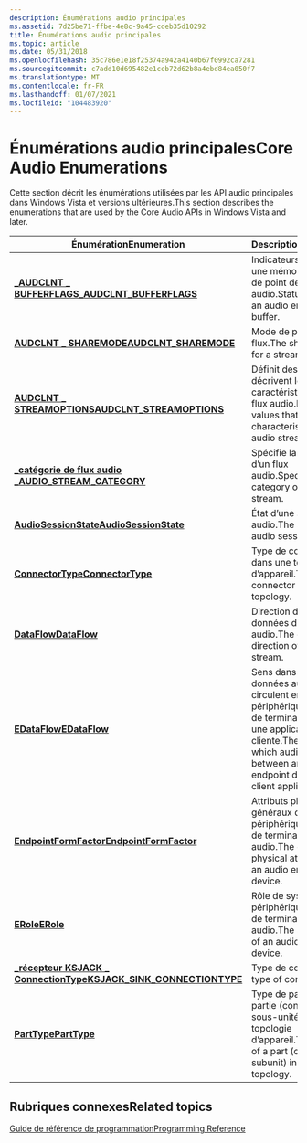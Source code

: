 ```yaml
---
description: Énumérations audio principales
ms.assetid: 7d25be71-ffbe-4e8c-9a45-cdeb35d10292
title: Énumérations audio principales
ms.topic: article
ms.date: 05/31/2018
ms.openlocfilehash: 35c786e1e18f25374a942a4140b67f0992ca7281
ms.sourcegitcommit: c7add10d695482e1ceb72d62b8a4ebd84ea050f7
ms.translationtype: MT
ms.contentlocale: fr-FR
ms.lasthandoff: 01/07/2021
ms.locfileid: "104483920"
---
```

# <a name="core-audio-enumerations"></a><span data-ttu-id="8acbf-103">Énumérations audio principales</span><span class="sxs-lookup"><span data-stu-id="8acbf-103">Core Audio Enumerations</span></span>

<span data-ttu-id="8acbf-104">Cette section décrit les énumérations utilisées par les API audio principales dans Windows Vista et versions ultérieures.</span><span class="sxs-lookup"><span data-stu-id="8acbf-104">This section describes the enumerations that are used by the Core Audio APIs in Windows Vista and later.</span></span>



| <span data-ttu-id="8acbf-105">Énumération</span><span class="sxs-lookup"><span data-stu-id="8acbf-105">Enumeration</span></span>                                                                   | <span data-ttu-id="8acbf-106">Description</span><span class="sxs-lookup"><span data-stu-id="8acbf-106">Description</span></span>                                                                                        |
|-------------------------------------------------------------------------------|----------------------------------------------------------------------------------------------------|
| [<span data-ttu-id="8acbf-107">**\_AUDCLNT \_ BUFFERFLAGS**</span><span class="sxs-lookup"><span data-stu-id="8acbf-107">**\_AUDCLNT\_BUFFERFLAGS**</span></span>](/windows/win32/api/audioclient/ne-audioclient-_audclnt_bufferflags)                        | <span data-ttu-id="8acbf-108">Indicateurs d’État pour une mémoire tampon de point de terminaison audio.</span><span class="sxs-lookup"><span data-stu-id="8acbf-108">Status flags for an audio endpoint buffer.</span></span>                                                         |
| [<span data-ttu-id="8acbf-109">**AUDCLNT \_ SHAREMODE**</span><span class="sxs-lookup"><span data-stu-id="8acbf-109">**AUDCLNT\_SHAREMODE**</span></span>](/windows/desktop/api/Audiosessiontypes/ne-audiosessiontypes-audclnt_sharemode)                               | <span data-ttu-id="8acbf-110">Mode de partage d’un flux.</span><span class="sxs-lookup"><span data-stu-id="8acbf-110">The sharing mode for a stream.</span></span>                                                                     |
| [<span data-ttu-id="8acbf-111">**AUDCLNT \_ STREAMOPTIONS**</span><span class="sxs-lookup"><span data-stu-id="8acbf-111">**AUDCLNT\_STREAMOPTIONS**</span></span>](/windows/desktop/api/audioclient/ne-audioclient-audclnt_streamoptions)                       | <span data-ttu-id="8acbf-112">Définit des valeurs qui décrivent les caractéristiques d’un flux audio.</span><span class="sxs-lookup"><span data-stu-id="8acbf-112">Defines values that describe the characteristics of an audio stream.</span></span>                               |
| [<span data-ttu-id="8acbf-113">**\_catégorie de flux audio \_**</span><span class="sxs-lookup"><span data-stu-id="8acbf-113">**AUDIO\_STREAM\_CATEGORY**</span></span>](/windows/desktop/api/audiosessiontypes/ne-audiosessiontypes-audio_stream_category)                      | <span data-ttu-id="8acbf-114">Spécifie la catégorie d’un flux audio.</span><span class="sxs-lookup"><span data-stu-id="8acbf-114">Specifies the category of an audio stream.</span></span>                                                         |
| [<span data-ttu-id="8acbf-115">**AudioSessionState**</span><span class="sxs-lookup"><span data-stu-id="8acbf-115">**AudioSessionState**</span></span>](/windows/desktop/api/Audiosessiontypes/ne-audiosessiontypes-audiosessionstate)                                | <span data-ttu-id="8acbf-116">État d’une session audio.</span><span class="sxs-lookup"><span data-stu-id="8acbf-116">The state of an audio session.</span></span>                                                                     |
| [<span data-ttu-id="8acbf-117">**ConnectorType**</span><span class="sxs-lookup"><span data-stu-id="8acbf-117">**ConnectorType**</span></span>](/windows/win32/api/devicetopology/ne-devicetopology-connectortype)                                        | <span data-ttu-id="8acbf-118">Type de connecteur dans une topologie d’appareil.</span><span class="sxs-lookup"><span data-stu-id="8acbf-118">The type of connector in a device topology.</span></span>                                                        |
| [<span data-ttu-id="8acbf-119">**DataFlow**</span><span class="sxs-lookup"><span data-stu-id="8acbf-119">**DataFlow**</span></span>](/windows/win32/api/devicetopology/ne-devicetopology-dataflow)                                                  | <span data-ttu-id="8acbf-120">Direction du flux de données d’un flux audio.</span><span class="sxs-lookup"><span data-stu-id="8acbf-120">The data-flow direction of an audio stream.</span></span>                                                        |
| [<span data-ttu-id="8acbf-121">**EDataFlow**</span><span class="sxs-lookup"><span data-stu-id="8acbf-121">**EDataFlow**</span></span>](/windows/win32/api/mmdeviceapi/ne-mmdeviceapi-edataflow)                                                | <span data-ttu-id="8acbf-122">Sens dans lequel les données audio circulent entre un périphérique de point de terminaison audio et une application cliente.</span><span class="sxs-lookup"><span data-stu-id="8acbf-122">The direction in which audio data flows between an audio endpoint device and a client application.</span></span> |
| [<span data-ttu-id="8acbf-123">**EndpointFormFactor**</span><span class="sxs-lookup"><span data-stu-id="8acbf-123">**EndpointFormFactor**</span></span>](/windows/win32/api/mmdeviceapi/ne-mmdeviceapi-endpointformfactor)                              | <span data-ttu-id="8acbf-124">Attributs physiques généraux d’un périphérique de point de terminaison audio.</span><span class="sxs-lookup"><span data-stu-id="8acbf-124">The general physical attributes of an audio endpoint device.</span></span>                                       |
| [<span data-ttu-id="8acbf-125">**ERole**</span><span class="sxs-lookup"><span data-stu-id="8acbf-125">**ERole**</span></span>](/windows/win32/api/mmdeviceapi/ne-mmdeviceapi-erole)                                                        | <span data-ttu-id="8acbf-126">Rôle de système d’un périphérique de point de terminaison audio.</span><span class="sxs-lookup"><span data-stu-id="8acbf-126">The system role of an audio endpoint device.</span></span>                                                       |
| [<span data-ttu-id="8acbf-127">**\_récepteur KSJACK \_ ConnectionType**</span><span class="sxs-lookup"><span data-stu-id="8acbf-127">**KSJACK\_SINK\_CONNECTIONTYPE**</span></span>](/windows/win32/api/devicetopology/ne-devicetopology-ksjack_sink_connectiontype)<br/> | <span data-ttu-id="8acbf-128">Type de connexion.</span><span class="sxs-lookup"><span data-stu-id="8acbf-128">The type of connection.</span></span><br/>                                                                 |
| [<span data-ttu-id="8acbf-129">**PartType**</span><span class="sxs-lookup"><span data-stu-id="8acbf-129">**PartType**</span></span>](/windows/win32/api/devicetopology/ne-devicetopology-parttype)                                                  | <span data-ttu-id="8acbf-130">Type de partie d’une partie (connecteur ou sous-unité) dans une topologie d’appareil.</span><span class="sxs-lookup"><span data-stu-id="8acbf-130">The part type of a part (connector or subunit) in a device topology.</span></span>                               |



 

## <a name="related-topics"></a><span data-ttu-id="8acbf-131">Rubriques connexes</span><span class="sxs-lookup"><span data-stu-id="8acbf-131">Related topics</span></span>

<dl> <dt>

[<span data-ttu-id="8acbf-132">Guide de référence de programmation</span><span class="sxs-lookup"><span data-stu-id="8acbf-132">Programming Reference</span></span>](programming-reference.md)
</dt> </dl>

 

 




